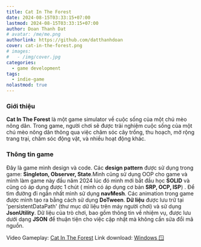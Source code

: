 ```yaml
---
title: Cat In The Forest    
date: 2024-08-15T03:33:15+07:00
lastmod: 2024-08-15T03:33:15+07:00
author: Doan Thanh Dat
# avatar: /me/me.png
authorlink: https://github.com/datthanhdoan
cover: cat-in-the-forest.png
# images:
#   - /img/cover.jpg
categories:
  - game development
tags:
  - indie-game
nolastmod: true
---
```

### Giới thiệu
**Cat In The Forest** là một game simulator về cuộc sống của một chú mèo nông dân.
Trong game, người chơi sẽ được trải nghiệm cuộc sống của một chú mèo nông dân thông qua việc chăm sóc cây trồng, thu hoạch, mở rộng trang trại, chăm sóc động vật, và nhiều hoạt động khác. </br>

### Thông tin game
Đây là game mình design và code. Các **design pattern** được sử dụng trong game: **Singleton, Observer, State**.Mình cũng sử dụng OOP cho game và mình làm game này đầu năm 2024 lúc đó mình mới bắt đầu học **SOLID** và cũng có áp dụng được 1 chút ( mình có áp dụng cơ bản **SRP, OCP, ISP**) . Để tìm đường đi ngắn nhất mình sử dụng **navMesh**. Các animation trong game được mình tạo ra bằng cách sử dụng **DoTween**. **Dữ liệu** được lưu trữ tại 'persistentDataPath' (thư mục dữ liệu trên máy người chơi) và sử dụng **JsonUtility**. Dữ liệu của trò chơi, bao gồm thông tin về nhiệm vụ, được lưu dưới dạng **JSON** để thuận tiện cho việc cập nhật mà không cần sửa đổi mã nguồn. </br> 

Video Gameplay:
[Cat In The Forest](https://img.youtube.com/vi/1Q2J3Q1J7ZM/0.jpg)
Link download: [Windows 🪟](https://github.com/datthanhdoan/Cat-In-The-Forest/releases)

